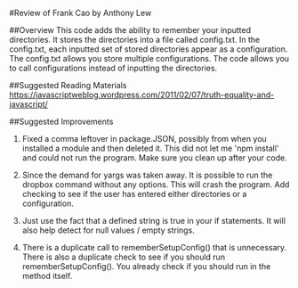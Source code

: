 #Review of Frank Cao by Anthony Lew

##Overview
This code adds the ability to remember your inputted directories. It stores the directories into a file called config.txt. In the config.txt, each inputted set of stored directories appear as a configuration. The config.txt allows you store multiple configurations. The code allows you to call configurations instead of inputting the directories.

##Suggested Reading Materials
https://javascriptweblog.wordpress.com/2011/02/07/truth-equality-and-javascript/

##Suggested Improvements
1. Fixed a comma leftover in package.JSON, possibly from when you installed a module and then deleted it. This did not let me 'npm install' and could not run the program. Make sure you clean up after your code.

2. Since the demand for yargs was taken away. It is possible to run the dropbox command without any options. This will crash the program. Add checking to see if the user has entered either directories or a configuration.

3. Just use the fact that a defined string is true in your if statements. It will also help detect for null values / empty strings.

4. There is a duplicate call to rememberSetupConfig() that is unnecessary. There is also a duplicate check to see if you should run rememberSetupConfig(). You already check if you should run in the method itself.
